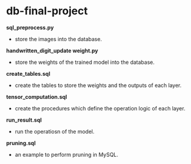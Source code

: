 # db-final-project

**sql_preprocess.py**
* store the images into the database.

**handwritten_digit_update weight.py**
* store the weights of the trained model into the database.

**create_tables.sql**
* create the tables to store the weights and the outputs of each layer.

**tensor_computation.sql**
* create the procedures which define the operation logic of each layer.

**run_result.sql**
* run the operatiosn of the model.

**pruning.sql**
* an example to perform pruning in MySQL.

